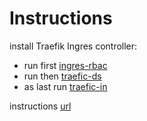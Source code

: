 # Instructions
install Traefik Ingres controller:
- run first [ingres-rbac](ingres-rbac.yaml)
- run then [traefic-ds](traefik-ds.yaml)
- as last run [traefic-in](traefik-in.yaml)

instructions [url](https://doc.traefik.io/traefik/v1.7/user-guide/kubernetes/)
